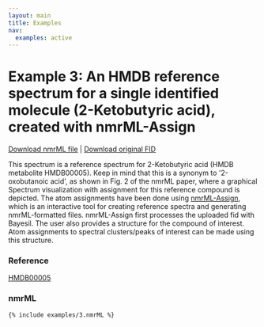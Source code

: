 ```yaml
---
layout: main
title: Examples
nav:
  examples: active
---
```


# Example 3: An HMDB reference spectrum for a single identified molecule (2-Ketobutyric acid), created with nmrML-Assign

<a href="/examples/3/HMDB00005.nmrML">Download nmrML file</a> | <a href="/examples/3/HMDB00005.fid.zip">Download original FID</a>

This spectrum is a reference spectrum for 2-Ketobutyric acid (HMDB metabolite HMDB00005). Keep in mind that this is a synonym to '2-oxobutanoic acid', as shown in Fig. 2 of the nmrML paper, where a graphical Spectrum visualization with assignment for this reference compound is depicted. The atom assignments have been done using  <a href="http://nmrml.bayesil.ca" >nmrML-Assign</a>, which is an interactive tool for creating reference spectra and generating nmrML-formatted files. nmrML-Assign first processes the uploaded fid with Bayesil. The user also provides a structure for the compound of interest. Atom assignments to spectral clusters/peaks of interest can be made using this structure.

### Reference
<a href="http://www.hmdb.ca/spectra/nmr_one_d/1024">HMDB00005</a>

### nmrML
```xml
{% include examples/3.nmrML %}
```
